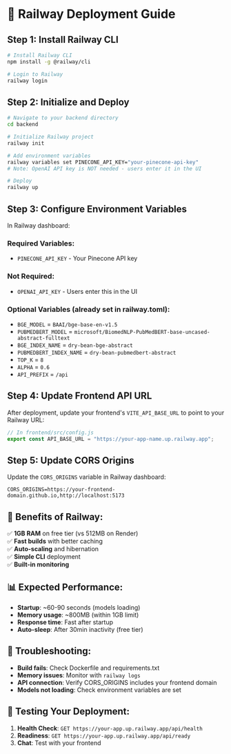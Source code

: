 # 🚂 Railway Deployment Guide

## Step 1: Install Railway CLI

```bash
# Install Railway CLI
npm install -g @railway/cli

# Login to Railway
railway login
```

## Step 2: Initialize and Deploy

```bash
# Navigate to your backend directory
cd backend

# Initialize Railway project
railway init

# Add environment variables
railway variables set PINECONE_API_KEY="your-pinecone-api-key"
# Note: OpenAI API key is NOT needed - users enter it in the UI

# Deploy
railway up
```

## Step 3: Configure Environment Variables

In Railway dashboard:

### Required Variables:
- `PINECONE_API_KEY` - Your Pinecone API key

### Not Required:
- `OPENAI_API_KEY` - Users enter this in the UI

### Optional Variables (already set in railway.toml):
- `BGE_MODEL` = `BAAI/bge-base-en-v1.5`
- `PUBMEDBERT_MODEL` = `microsoft/BiomedNLP-PubMedBERT-base-uncased-abstract-fulltext`
- `BGE_INDEX_NAME` = `dry-bean-bge-abstract`
- `PUBMEDBERT_INDEX_NAME` = `dry-bean-pubmedbert-abstract`
- `TOP_K` = `8`
- `ALPHA` = `0.6`
- `API_PREFIX` = `/api`

## Step 4: Update Frontend API URL

After deployment, update your frontend's `VITE_API_BASE_URL` to point to your Railway URL:

```javascript
// In frontend/src/config.js
export const API_BASE_URL = "https://your-app-name.up.railway.app";
```

## Step 5: Update CORS Origins

Update the `CORS_ORIGINS` variable in Railway dashboard:
```
CORS_ORIGINS=https://your-frontend-domain.github.io,http://localhost:5173
```

## 🎯 Benefits of Railway:

✅ **1GB RAM** on free tier (vs 512MB on Render)  
✅ **Fast builds** with better caching  
✅ **Auto-scaling** and hibernation  
✅ **Simple CLI** deployment  
✅ **Built-in monitoring**  

## 📊 Expected Performance:

- **Startup**: ~60-90 seconds (models loading)
- **Memory usage**: ~800MB (within 1GB limit)
- **Response time**: Fast after startup
- **Auto-sleep**: After 30min inactivity (free tier)

## 🔧 Troubleshooting:

- **Build fails**: Check Dockerfile and requirements.txt
- **Memory issues**: Monitor with `railway logs`
- **API connection**: Verify CORS_ORIGINS includes your frontend domain
- **Models not loading**: Check environment variables are set

## 📱 Testing Your Deployment:

1. **Health Check**: `GET https://your-app.up.railway.app/api/health`
2. **Readiness**: `GET https://your-app.up.railway.app/api/ready`
3. **Chat**: Test with your frontend